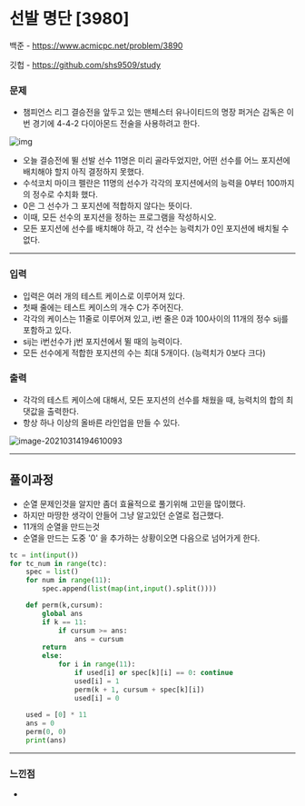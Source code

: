 # 선발 명단 [3980]

백준 - https://www.acmicpc.net/problem/3890

깃헙 - https://github.com/shs9509/study



### 문제

- 챔피언스 리그 결승전을 앞두고 있는 맨체스터 유나이티드의 명장 퍼거슨 감독은 이번 경기에 4-4-2 다이아몬드 전술을 사용하려고 한다.

![img](https://www.acmicpc.net/upload/images/442.png)

- 오늘 결승전에 뛸 선발 선수 11명은 미리 골라두었지만, 어떤 선수를 어느 포지션에 배치해야 할지 아직 결정하지 못했다.
- 수석코치 마이크 펠란은 11명의 선수가 각각의 포지션에서의 능력을 0부터 100까지의 정수로 수치화 했다. 
- 0은 그 선수가 그 포지션에 적합하지 않다는 뜻이다.
- 이때, 모든 선수의 포지션을 정하는 프로그램을 작성하시오. 
- 모든 포지션에 선수를 배치해야 하고, 각 선수는 능력치가 0인 포지션에 배치될 수 없다.

------



### 입력

- 입력은 여러 개의 테스트 케이스로 이루어져 있다.
-  첫째 줄에는 테스트 케이스의 개수 C가 주어진다. 
- 각각의 케이스는 11줄로 이루어져 있고, i번 줄은 0과 100사이의 11개의 정수 sij를 포함하고 있다. 
- sij는 i번선수가 j번 포지션에서 뛸 때의 능력이다. 
- 모든 선수에게 적합한 포지션의 수는 최대 5개이다. (능력치가 0보다 크다)

### 출력

- 각각의 테스트 케이스에 대해서, 모든 포지션의 선수를 채웠을 때, 능력치의 합의 최댓값을 출력한다. 
- 항상 하나 이상의 올바른 라인업을 만들 수 있다.

![image-20210314194610093](C:\Users\ssej0\AppData\Roaming\Typora\typora-user-images\image-20210314194610093.png)

-----



## 풀이과정

- 순열 문제인것을 알지만 좀더 효율적으로 풀기위해 고민을 많이했다.
- 하지만 마땅한 생각이 안들어 그냥 알고있던 순열로 접근했다.
- 11개의 순열을 만드는것
- 순열을 만드는 도중  '0' 을 추가하는 상황이오면 다음으로 넘어가게 한다.



```python
tc = int(input())
for tc_num in range(tc):
    spec = list()
    for num in range(11):
        spec.append(list(map(int,input().split())))

    def perm(k,cursum):
        global ans
        if k == 11:
            if cursum >= ans:
                ans = cursum
        return
        else:
            for i in range(11):
                if used[i] or spec[k][i] == 0: continue
                used[i] = 1
                perm(k + 1, cursum + spec[k][i])
                used[i] = 0
    
    used = [0] * 11
    ans = 0
    perm(0, 0)
    print(ans)
```



-------



### 느낀점

- 